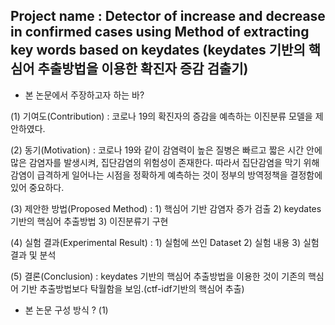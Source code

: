 ## Project name : Detector of increase and decrease in confirmed cases using Method of extracting key words based on keydates  (keydates 기반의 핵심어 추출방법을 이용한 확진자 증감 검출기)


- 본 논문에서 주장하고자 하는 바?

(1) 기여도(Contribution) : 코로나 19의 확진자의 증감을 예측하는 이진분류 모델을 제안하였다.

(2) 동기(Motivation) : 코로나 19와 같이 감염력이 높은 질병은 빠르고 짧은 시간 안에 많은 감염자를 발생시켜, 집단감염의 위험성이 존재한다. 따라서 집단감염을 막기 위해 감염이 급격하게 일어나는 시점을 정확하게 예측하는 것이 정부의 방역정책을 결정함에 있어 중요하다.

(3) 제안한 방법(Proposed Method) : 1) 핵심어 기반 감염자 증가 검출 2) keydates 기반의 핵심어 추출방법 3) 이진분류기 구현 

(4) 실험 결과(Experimental Result) : 1) 실험에 쓰인 Dataset 2) 실험 내용 3) 실험 결과 및 분석

(5) 결론(Conclusion) : keydates 기반의 핵심어 추출방법을 이용한 것이 기존의 핵심어 기반 추출방법보다 탁월함을 보임.(ctf-idf기반의 핵심어 추출)

- 본 논문 구성 방식 ?
  (1) 
